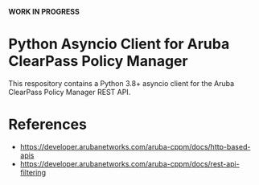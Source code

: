 **WORK IN PROGRESS**

# Python Asyncio Client for Aruba ClearPass Policy Manager

This respository contains a Python 3.8+ asyncio client for the Aruba ClearPass
Policy Manager REST API.

# References

* https://developer.arubanetworks.com/aruba-cppm/docs/http-based-apis
* https://developer.arubanetworks.com/aruba-cppm/docs/rest-api-filtering